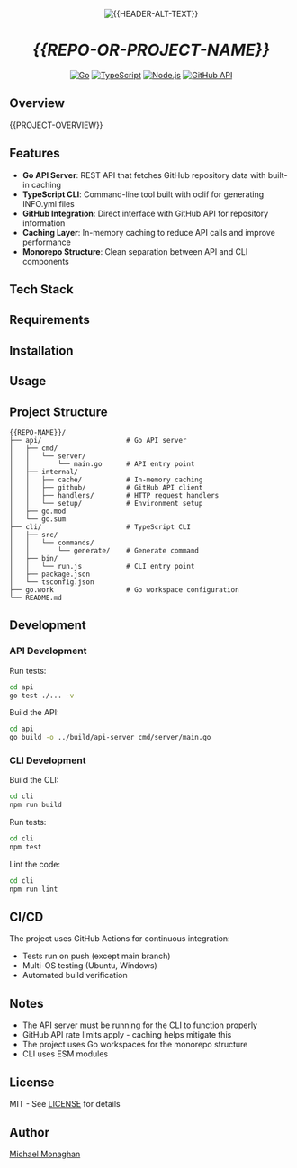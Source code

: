 <!-- 
Template Fields:
- {{HEADER-IMAGE-PATH}}
- {{HEADER-ALT-TEXT}}
- {{REPO-OR-PROJECT-NAME}}
- {{PROJECT-OVERVIEW}}
- {{REPO-URL}}
- {{REPO-NAME}}

-->

<p align="center">
  <img src="{{HEADER-IMAGE-PATH}}" alt="{{HEADER-ALT-TEXT}}" />
</p>
<h1 align="center"><i>{{REPO-OR-PROJECT-NAME}}</i></h1>

<p align="center">
  <a href="https://golang.org"><img alt="Go" src="https://img.shields.io/badge/Go-00ADD8?style=for-the-badge&logo=go&logoColor=white" /></a>
  <a href="https://www.typescriptlang.org"><img alt="TypeScript" src="https://img.shields.io/badge/TypeScript-3178C6?style=for-the-badge&logo=typescript&logoColor=white" /></a>
  <a href="https://nodejs.org"><img alt="Node.js" src="https://img.shields.io/badge/Node.js-339933?style=for-the-badge&logo=nodedotjs&logoColor=white" /></a>
  <a href="https://github.com"><img alt="GitHub API" src="https://img.shields.io/badge/GitHub_API-181717?style=for-the-badge&logo=github&logoColor=white" /></a>
</p>

## Overview

{{PROJECT-OVERVIEW}}

## Features

- **Go API Server**: REST API that fetches GitHub repository data with built-in caching
- **TypeScript CLI**: Command-line tool built with oclif for generating INFO.yml files
- **GitHub Integration**: Direct interface with GitHub API for repository information
- **Caching Layer**: In-memory caching to reduce API calls and improve performance
- **Monorepo Structure**: Clean separation between API and CLI components

## Tech Stack

<!-- 
Example: 

### API (Go)
- **Chi** - HTTP router
- **go-github** - GitHub API client
- **go-cache** - In-memory caching
- **Viper** - Configuration management

### CLI (TypeScript)
- **oclif** - Open CLI Framework
- **TypeScript** - Type-safe JavaScript
- **ESLint** - Code linting
- **Mocha/Chai** - Testing framework 

-->

## Requirements
<!-- 
Example: 


- Go 1.24.3 or higher
- Node.js 21.0.0 or higher
- GitHub personal access token

-->
## Installation
<!-- 
Example: 


1. Clone the repository:
```bash
git clone {{REPO-URL}}
cd {{REPO-NAME}}
```

2. Set up your GitHub token:
```bash
export GITHUB_TOKEN=your_github_token
```
-->
## Usage
<!-- 
Example: 


### Starting the API Server

```bash
cd api
go run cmd/server/main.go
```

The API server will start on `http://127.0.0.1:8080`

### Using the CLI

Generate an INFO.yml file for a repository:

```bash
cd cli
./bin/run.js generate [owner] [repo]
```

### API Endpoints

- `GET /repos/{owner}/` - Fetch all repositories for a GitHub user
- `GET /health` - Health check endpoint

-->
## Project Structure

```
{{REPO-NAME}}/
├── api/                     # Go API server
│   ├── cmd/
│   │   └── server/
│   │       └── main.go      # API entry point
│   ├── internal/
│   │   ├── cache/           # In-memory caching
│   │   ├── github/          # GitHub API client
│   │   ├── handlers/        # HTTP request handlers
│   │   └── setup/           # Environment setup
│   ├── go.mod
│   └── go.sum
├── cli/                     # TypeScript CLI
│   ├── src/
│   │   └── commands/
│   │       └── generate/    # Generate command
│   ├── bin/
│   │   └── run.js           # CLI entry point
│   ├── package.json
│   └── tsconfig.json
├── go.work                  # Go workspace configuration
└── README.md
```

## Development

### API Development

Run tests:
```bash
cd api
go test ./... -v
```

Build the API:
```bash
cd api
go build -o ../build/api-server cmd/server/main.go
```

### CLI Development

Build the CLI:
```bash
cd cli
npm run build
```

Run tests:
```bash
cd cli
npm test
```

Lint the code:
```bash
cd cli
npm run lint
```

## CI/CD

The project uses GitHub Actions for continuous integration:
- Tests run on push (except main branch)
- Multi-OS testing (Ubuntu, Windows)
- Automated build verification

## Notes

- The API server must be running for the CLI to function properly
- GitHub API rate limits apply - caching helps mitigate this
- The project uses Go workspaces for the monorepo structure
- CLI uses ESM modules

## License

MIT - See [LICENSE](./LICENSE) for details

## Author

[Michael Monaghan](mailto:michael@monaghan.nyc)